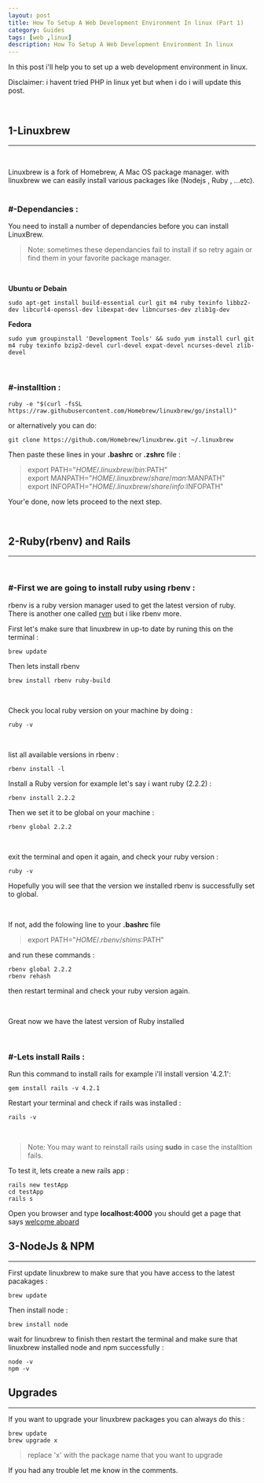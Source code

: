 ```yaml
---
layout: post
title: How To Setup A Web Development Environment In linux (Part 1)
category: Guides
tags: [web ,linux]
description: How To Setup A Web Development Environment In linux
---
```

In this post i'll help you to set up 
a web development environment in linux. 
<!--excerpt-->

Disclaimer: i havent tried PHP in linux yet but when i do
i will update this post.   

<br />

## 1-Linuxbrew
--- 

<br /> 

Linuxbrew is a fork of Homebrew, A Mac OS package manager.
with linuxbrew we can easily install various packages like (Nodejs , Ruby , ...etc).   
<br />

### #-Dependancies :  
  
You need to install a number of dependancies before you can install LinuxBrew. 

>Note: sometimes these dependancies fail to install if so retry again or find them in your favorite 
package manager.  

<br />

**Ubuntu or Debain**  

	sudo apt-get install build-essential curl git m4 ruby texinfo libbz2-dev libcurl4-openssl-dev libexpat-dev libncurses-dev zlib1g-dev

**Fedora**  

	sudo yum groupinstall 'Development Tools' && sudo yum install curl git m4 ruby texinfo bzip2-devel curl-devel expat-devel ncurses-devel zlib-devel
  
<br />

### #-installtion :  


	ruby -e "$(curl -fsSL https://raw.githubusercontent.com/Homebrew/linuxbrew/go/install)"
  
or alternatively you can do:

	git clone https://github.com/Homebrew/linuxbrew.git ~/.linuxbrew
  
Then paste these lines in your **.bashrc** or **.zshrc** file :

>export PATH="$HOME/.linuxbrew/bin:$PATH"  
export MANPATH="$HOME/.linuxbrew/share/man:$MANPATH"  
export INFOPATH="$HOME/.linuxbrew/share/info:$INFOPATH"

Your'e done, now lets proceed to the next step.  
  
<br />  

## 2-Ruby(rbenv) and Rails  
---  

<br /> 

### #-First we are going to install ruby using rbenv :  
rbenv is a ruby version manager used to get the latest version of ruby.  
There is another one called <a href="https://rvm.io/rvm/install" target="_blank">rvm</a> but i like rbenv more.  

First let's make sure that linuxbrew in up-to date by runing this on the terminal : 

	brew update

Then lets install rbenv 

	brew install rbenv ruby-build

<br /> 

Check you local ruby version on your machine by doing :

	ruby -v	

<br /> 

list all available versions in rbenv :
	
	rbenv install -l

Install a Ruby version for example let's say i want ruby (2.2.2) :
	
	rbenv install 2.2.2	

Then we set it to be global on your machine :  

	rbenv global 2.2.2

<br /> 

exit the terminal and open it again, and check your ruby version :  

	ruby -v

Hopefully you will see that the version we installed rbenv is successfully set to global.

<br />

If not, add the folowing line to your **.bashrc** file

>export PATH="$HOME/.rbenv/shims:$PATH" 

and run these commands :

	rbenv global 2.2.2
	rbenv rehash

then restart terminal and check your ruby version again.

<br />

Great now we have the latest version of Ruby installed  

<br />

### #-Lets install Rails :

Run this command to install rails for example i'll install version '4.2.1':  

	gem install rails -v 4.2.1

Restart your terminal and check if rails was installed :  
	
	rails -v
<br />  

>Note: You may want to reinstall rails using **sudo** in case the installtion fails.

To test it, lets create a new rails app :  

	rails new testApp
	cd testApp
	rails s

Open you browser and type **localhost:4000** you should get a page that says <a href="http://guides.rubyonrails.org/images/getting_started/rails_welcome.png" target="_blank">welcome aboard</a>  

## 3-NodeJs & NPM  
---  
First update linuxbrew to make sure that you have access to the latest 
pacakages :
	
	brew update

Then install node :

	brew install node

wait for linuxbrew to finish then restart the terminal and make sure that 
linuxbrew installed node and npm successfully : 

	node -v
	npm -v		

## Upgrades
---
If you want to upgrade your linuxbrew packages you can always do this :

	brew update
	brew upgrade x

>replace 'x' with the package name that you want to upgrade

If you had any trouble let me know in the comments.  